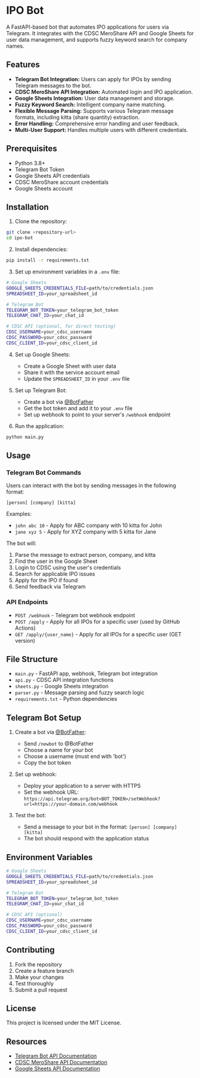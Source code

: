 # IPO Bot

A FastAPI-based bot that automates IPO applications for users via Telegram. It integrates with the CDSC MeroShare API and Google Sheets for user data management, and supports fuzzy keyword search for company names.

## Features

- **Telegram Bot Integration:** Users can apply for IPOs by sending Telegram messages to the bot.
- **CDSC MeroShare API Integration:** Automated login and IPO application.
- **Google Sheets Integration:** User data management and storage.
- **Fuzzy Keyword Search:** Intelligent company name matching.
- **Flexible Message Parsing:** Supports various Telegram message formats, including kitta (share quantity) extraction.
- **Error Handling:** Comprehensive error handling and user feedback.
- **Multi-User Support:** Handles multiple users with different credentials.

## Prerequisites

- Python 3.8+
- Telegram Bot Token
- Google Sheets API credentials
- CDSC MeroShare account credentials
- Google Sheets account

## Installation

1. Clone the repository:
```bash
git clone <repository-url>
cd ipo-bot
```

2. Install dependencies:
```bash
pip install -r requirements.txt
```

3. Set up environment variables in a `.env` file:
```bash
# Google Sheets
GOOGLE_SHEETS_CREDENTIALS_FILE=path/to/credentials.json
SPREADSHEET_ID=your_spreadsheet_id

# Telegram Bot
TELEGRAM_BOT_TOKEN=your_telegram_bot_token
TELEGRAM_CHAT_ID=your_chat_id

# CDSC API (optional, for direct testing)
CDSC_USERNAME=your_cdsc_username
CDSC_PASSWORD=your_cdsc_password
CDSC_CLIENT_ID=your_cdsc_client_id
```

4. Set up Google Sheets:
   - Create a Google Sheet with user data
   - Share it with the service account email
   - Update the `SPREADSHEET_ID` in your `.env` file

5. Set up Telegram Bot:
   - Create a bot via [@BotFather](https://t.me/botfather)
   - Get the bot token and add it to your `.env` file
   - Set up webhook to point to your server's `/webhook` endpoint

6. Run the application:
```bash
python main.py
```

## Usage

### Telegram Bot Commands

Users can interact with the bot by sending messages in the following format:

```
[person] [company] [kitta]
```

Examples:
- `john abc 10` - Apply for ABC company with 10 kitta for John
- `jane xyz 5` - Apply for XYZ company with 5 kitta for Jane

The bot will:
1. Parse the message to extract person, company, and kitta
2. Find the user in the Google Sheet
3. Login to CDSC using the user's credentials
4. Search for applicable IPO issues
5. Apply for the IPO if found
6. Send feedback via Telegram

### API Endpoints

- `POST /webhook` - Telegram bot webhook endpoint
- `POST /apply` - Apply for all IPOs for a specific user (used by GitHub Actions)
- `GET /apply/{user_name}` - Apply for all IPOs for a specific user (GET version)

## File Structure

- `main.py` - FastAPI app, webhook, Telegram bot integration
- `api.py` - CDSC API integration functions
- `sheets.py` - Google Sheets integration
- `parser.py` - Message parsing and fuzzy search logic
- `requirements.txt` - Python dependencies

## Telegram Bot Setup

1. Create a bot via [@BotFather](https://t.me/botfather):
   - Send `/newbot` to @BotFather
   - Choose a name for your bot
   - Choose a username (must end with 'bot')
   - Copy the bot token

2. Set up webhook:
   - Deploy your application to a server with HTTPS
   - Set the webhook URL: `https://api.telegram.org/bot<BOT_TOKEN>/setWebhook?url=https://your-domain.com/webhook`

3. Test the bot:
   - Send a message to your bot in the format: `[person] [company] [kitta]`
   - The bot should respond with the application status

## Environment Variables

```bash
# Google Sheets
GOOGLE_SHEETS_CREDENTIALS_FILE=path/to/credentials.json
SPREADSHEET_ID=your_spreadsheet_id

# Telegram Bot
TELEGRAM_BOT_TOKEN=your_telegram_bot_token
TELEGRAM_CHAT_ID=your_chat_id

# CDSC API (optional)
CDSC_USERNAME=your_cdsc_username
CDSC_PASSWORD=your_cdsc_password
CDSC_CLIENT_ID=your_cdsc_client_id
```

## Contributing

1. Fork the repository
2. Create a feature branch
3. Make your changes
4. Test thoroughly
5. Submit a pull request

## License

This project is licensed under the MIT License.

## Resources

- [Telegram Bot API Documentation](https://core.telegram.org/bots/api)
- [CDSC MeroShare API Documentation](https://meroshare.cdsc.com.np/)
- [Google Sheets API Documentation](https://developers.google.com/sheets/api) 